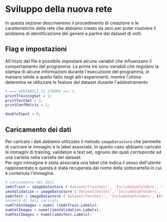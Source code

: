 # Sviluppo della nuova rete 
In questa sezione descriveremo il procedimento di creazione e le caratteristiche della rete che abbiamo creato da zero per poter risolvere il problema di identificazione 
del genere a partire dal dataset di volti.

## **Flag e impostazioni**
All'inizio del file è possibile impostare alcune variabili che influenzano il comportamento del programma. Le prime tre sono variabili che regolano la stampa di alcune 
informazioni durante l'esecuzione del programma, in maniera simile a quello fatto negli altri esperimenti; mentre l'ultima determina se utilizzare le feature del dataset 
durante l'addestramento

```MATLAB
% === VARIABILI SI STAMPA === %
printTrainingSet = 1;
printTestSet = 1;
printConfMatrix = 1;

doubleInput = 0;
```

## **Caricamento dei dati**
Per caricare i dati abbiamo utilizzato il metodo `imageDatastore` che permette di caricare le immagini e le label associate. In questo caso abbiamo caricato le immagini di training, validation e test set, ognuno dei quali corrisponde ad una cartella nella cartella del dataset.  
Per ogni immagine è stata associata una label che indica il sesso dell'utente rappresentato e questa è stata recuperata dal nome della sottocartella in cui è contenuta l'immagine.

```MATLAB
% caricamento dei dati
imdsTrain = imageDatastore ('dataset/TrainSet/', 'IncludeSubfolders', true, 'LabelSource', 'foldernames');
imsValidation = imageDatastore ('dataset/ValSet', 'IncludeSubfolders', true, 'Labelsource', 'foldernames');
imdsTest = imageDatastore ('dataset/TestSet/', 'IncludeSubfolders', true, 'LabelSource', 'foldernames');
%numero di dati caricati
numTrainImages = numel (imdsTrain.Labels);
numValImages = numel(imsValidation.Labels);
numTestImages = numel(imdsTest.Labels);
```

